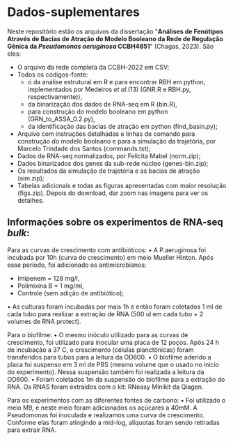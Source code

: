 # Dados-suplementares

Neste repositório estão os arquivos da dissertação "**Análises de Fenótipos Através de Bacias de Atração do Modelo Booleano da Rede de Regulação Gênica da _Pseudomonas aeruginosa_ CCBH4851**" (Chagas, 2023). São eles:

-	O arquivo da rede completa da CCBH-2022 em CSV;
-	Todos os códigos-fonte:
    -	o	da análise estrutural em R e para encontrar RBH em python, implementados por Medeiros *et al*.(13) (GNR.R e RBH.py, respectivamente)), 
    -	da binarização dos dados de RNA-seq em R (bin.R),
    -	para construção do modelo booleano em python (GRN_to_ASSA_0.2.py),
    -	da identificação das bacias de atração em python (find_basin.py);
-	Arquivo com instruções detalhadas e linhas de comando para construção do modelo booleano e para a simulação da trajetória, por Marcelo Trindade dos Santos (commands.txt);
-	Dados de RNA-seq normalizados, por Felicita Mabel (norm.zip);
-	Dados binarizados dos genes da sub-rede núcleo (genes-bin.zip);
-	Os resultados da simulação de trajetória e as bacias de atração (sim.zip);
-	Tabelas adicionais e todas as figuras apresentadas com maior resolução (figs.zip). Depois do download, dar zoom nas imagens para ver os detalhes.

## **Informações sobre os experimentos de RNA-seq _bulk_:**
Para as curvas de crescimento com antibióticos:
•	A P.aeruginosa foi incubada por 10h (curva de crescimento) em meio Mueller Hinton. Após esse período, foi adicionado os antimicrobianos:
- Imipenem = 128 mg/l,
- Polimixina B = 1 mg/ml,
- Controle (sem adição de antibiótico);

•	As culturas foram incubadas por mais 1h e então foram coletados 1 ml de cada tubo para realizar a extração de RNA (500 ul em cada tubo + 2 volumes de RNA protect).

Para o biofilme: 
•	O mesmo inóculo utilizado para as curvas de crescimento, foi utilizado para inocular uma placa de 12 poços. Após 24 h de incubação a 37 C, o crescimento (células planctônicas) foram transferidos para tubos para a leitura da OD600.
•	O biofilme aderido a placa foi suspenso em 3 ml de PBS (mesmo volume que o usado no início do experimento). Nessa suspensão também foi realizada a leitura da OD600. 
•	Foram coletados 1m da suspensão do biofilme para a extração do RNA. Os RNAS foram extraídos com o kit: RNeasy Minikit da Qiagen.

Para os experimentos com as diferentes fontes de carbono: 
•	Foi utilizado o meio M9, e neste meio foram adicionados os açúcares a 40mM. A Pseudomonas foi inoculada e realizamos uma curva de crescimento. Conforme elas foram atingindo a mid-log, alíquotas foram sendo retiradas para extrair RNA.




  

